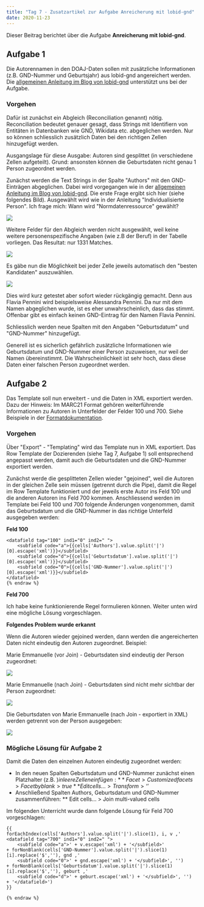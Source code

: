 ```yaml
---
title: "Tag 7 - Zusatzartikel zur Aufgabe Anreicherung mit lobid-gnd"
date: 2020-11-23
---
```


Dieser Beitrag berichtet über die Aufgabe **Anreicherung mit lobid-gnd**.

## Aufgabe 1

Die Autorennamen in den DOAJ-Daten sollen mit zusätzliche Informationen (z.B. GND-Nummer und Geburtsjahr) aus lobid-gnd angereichert werden. Die [allgemeinen Anleitung im Blog von lobid-gnd](https://blog.lobid.org/2018/08/27/openrefine.html) unterstützt uns bei der Aufgabe.

### Vorgehen

Dafür ist zunächst ein Abgleich (Reconciliation genannt) nötig. Reconciliation bedeutet genauer gesagt, dass Strings mit Identifiern von Entitäten in Datenbanken wie GND, Wikidata etc. abgeglichen werden. Nur so können schliesslich zusätzlich Daten bei den richtigen Zellen hinzugefügt werden.

Ausgangslage für diese Ausgabe: Autoren sind gesplittet (in verschiedene Zellen aufgeteilt). Grund: ansonsten können die Geburtsdaten nicht genau  1 Person zugeordnet werden.

Zunächst werden die Text Strings in der Spalte "Authors" mit den GND-Einträgen abgeglichen. Dabei wird vorgegangen wie in der [allgemeinen Anleitung im Blog von lobid-gnd](https://blog.lobid.org/2018/08/27/openrefine.html).
Die erste Frage ergibt sich hier (siehe folgendes Bild). Ausgewählt wird wie in der Anleitung "Individualisierte Person". Ich frage mich: Wann wird "Normdatenressource" gewählt?

![]({{site.baseurl}}/images/reconciliation1.jpg)

Weitere Felder für den Abgleich werden nicht ausgewählt, weil keine weitere personenspezifische Angaben (wie z.B der Beruf) in der Tabelle vorliegen.
Das Resultat: nur 1331 Matches.

![]({{site.baseurl}}/images/reconciliation2.jpg)

Es gäbe nun die Möglichkeit bei jeder Zelle jeweils automatisch den "besten Kandidaten" auszuwählen.


![]({{site.baseurl}}/images/reconciliation3.jpg)

Dies wird kurz getestet aber sofort wieder rückgängig gemacht. Denn aus Flavia Pennini  wird beispielsweise Alessandra Pennini. Da nur mit dem Namen abgeglichen wurde, ist es eher unwahrscheinlich, dass das stimmt. Offenbar gibt es einfach keinen GND-Eintrag für den Namen Flavia Pennini. 

Schliesslich werden neue Spalten mit den Angaben "Geburtsdatum" und "GND-Nummer" hinzugefügt.

Generell ist es sicherlich gefährlich zusätzliche Informationen wie Geburtsdatum und GND-Nummer einer Person zuzuweisen, nur weil der Namen übereinstimmt. Die Wahrscheinlichkeit ist sehr hoch, dass diese Daten einer falschen Person zugeordnet werden.

## Aufgabe 2

Das Template soll nun erweitert - und die Daten in XML exportiert werden. Dazu der Hinweis: Im MARC21 Format gehören weiterführende Informationen zu Autoren in Unterfelder der Felder 100 und 700. Siehe Beispiele in der [Formatdokumentation](https://www.loc.gov/marc/bibliographic/concise/bd100.html).

### Vorgehen

Über "Export" - "Templating" wird das Template nun in XML exportiert. Das Row Template der Dozierenden (siehe Tag 7, Aufgabe 1) soll entsprechend angepasst werden, damit auch die Geburtsdaten und die GND-Nummer exportiert werden. 

Zunächst werde die gesplitteten Zellen wieder "gejoined", weil die Autoren in der gleichen Zelle sein müssen (getrennt durch die Pipe), damit die Regel im Row Template funktioniert und der jeweils erste Autor ins Feld 100 und die anderen Autoren ins Feld 700 kommen. Anschliessend werden im Template bei Feld 100 und 700 folgende Änderungen vorgenommen, damit das Geburtsdatum und die GND-Nummer in das richtige Unterfeld ausgegeben werden:

**Feld 100**

```{% raw %}
<datafield tag="100" ind1="0" ind2=" ">
    <subfield code="a">{{cells['Authors'].value.split('|')[0].escape('xml')}}</subfield>
    <subfield code="d">{{cells['Geburtsdatum'].value.split('|')[0].escape('xml')}}</subfield>
    <subfield code="0">{{cells['GND-Nummer'].value.split('|')[0].escape('xml')}}</subfield>
</datafield>
{% endraw %}
```


**Feld 700**

Ich habe keine funktionierende Regel formulieren können. Weiter unten wird eine mögliche Lösung vorgeschlagen.

**Folgendes Problem wurde erkannt**

Wenn die Autoren wieder gejoined werden, dann werden die angereicherten Daten nicht eindeutig den Autoren zugeordnet. Beispiel:

Marie Emmanuelle (vor Join) - Geburtsdaten sind eindeutig der Person zugeordnet:

![]({{site.baseurl}}/images/marie_1.png)

Marie Emmanuelle (nach Join) - Geburtsdaten sind nicht mehr sichtbar der Person zugeordnet:

![]({{site.baseurl}}/images/marie_2.png)

Die Geburtsdaten von Marie Emmanuelle (nach Join - exportiert in XML) werden getrennt von der Person ausgegeben:

![]({{site.baseurl}}/images/marie_3.png)


### Mögliche Lösung für Aufgabe 2

Damit die Daten den einzelnen Autoren eindeutig zugeordnet werden:

* In den neuen Spalten Geburtsdatum und GND-Nummer zunächst einen Platzhalter (z.B. $) in leere Zellen einfügen: 
** Facet > Customized facets > Facet by blank > true
** Edit cells… > Transform > ‘$’
* Anschließend Spalten Authors, Geburtsdatum und GND-Nummer zusammenführen:
** Edit cells… > Join multi-valued cells

Im folgenden Unterricht wurde dann folgende Lösung für Feld 700 vorgeschlagen:
```{% raw %}
{{
forEachIndex(cells['Authors'].value.split('|').slice(1), i, v ,'
<datafield tag="700" ind1="0" ind2=" ">
    <subfield code="a">' + v.escape('xml') + '</subfield>'
+ forNonBlank(cells['GND-Nummer'].value.split('|').slice(1)[i].replace('$',''), gnd ,'
    <subfield code="0">' + gnd.escape('xml') + '</subfield>', '')
+ forNonBlank(cells['Geburtsdatum'].value.split('|').slice(1)[i].replace('$',''), geburt ,'
    <subfield code="d">' + geburt.escape('xml') + '</subfield>', '')
+ '</datafield>')
}}

{% endraw %}
```









